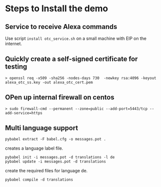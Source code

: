 # Steps to Install the demo #

## Service to receive Alexa commands ##

Use script `install otc_service.sh` on a small machine with EIP on the internet.

## Quickly create a self-signed certificate for testing ##
```
> openssl req -x509 -sha256 -nodes-days 730  -newkey rsa:4096 -keyout alexa_otc_ss.key -out alexa_otc_cert.pem 
```


## OPen up internal firewall on centos 
```
> sudo firewall-cmd --permanent --zone=public --add-port=5443/tcp --add-service=https
```

## Multi language support ##
```
pybabel extract -F babel.cfg -o messages.pot .
```
creates a language label file.

```
pybabel init -i messages.pot -d translations -l de
pybabel update -i messages.pot -d translations 
```
create the required files for language de.

```
pybabel compile -d translations
```

